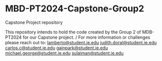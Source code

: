 # MBD-PT2024-Capstone-Group2
Capstone Project repository

This repository intends to hold the code created by the Group 2 of MDB-PT2024 for our Capstone project.
/ 
For more information or challenges please reach out to:
lamberto@student.ie.edu
judith.doral@student.ie.edu
carlos.c@student.ie.edu
gainpark@student.ie.edu
michael.george@student.ie.edu
sulaiman@student.ie.edu
